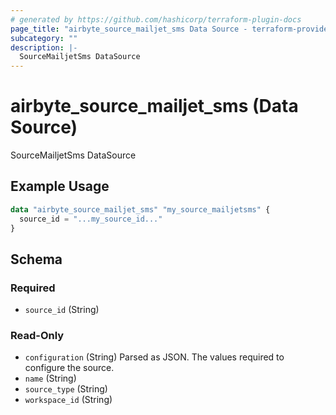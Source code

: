 ```yaml
---
# generated by https://github.com/hashicorp/terraform-plugin-docs
page_title: "airbyte_source_mailjet_sms Data Source - terraform-provider-airbyte"
subcategory: ""
description: |-
  SourceMailjetSms DataSource
---
```


# airbyte_source_mailjet_sms (Data Source)

SourceMailjetSms DataSource

## Example Usage

```terraform
data "airbyte_source_mailjet_sms" "my_source_mailjetsms" {
  source_id = "...my_source_id..."
}
```

<!-- schema generated by tfplugindocs -->
## Schema

### Required

- `source_id` (String)

### Read-Only

- `configuration` (String) Parsed as JSON.
The values required to configure the source.
- `name` (String)
- `source_type` (String)
- `workspace_id` (String)


